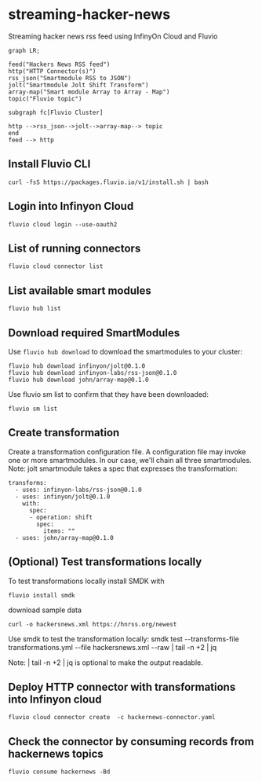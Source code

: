 # streaming-hacker-news
Streaming hacker news rss feed using InfinyOn Cloud and Fluvio
```mermaid
graph LR;

feed("Hackers News RSS feed")
http("HTTP Connector(s)")
rss_json("Smartmodule RSS to JSON")
jolt("Smartmodule Jolt Shift Transform")
array-map("Smart module Array to Array - Map")
topic("Fluvio topic")

subgraph fc[Fluvio Cluster]

http -->rss_json-->jolt-->array-map--> topic
end
feed --> http

```

## Install Fluvio CLI

```
curl -fsS https://packages.fluvio.io/v1/install.sh | bash
```

## Login into Infinyon Cloud 

```
fluvio cloud login --use-oauth2
```

## List of running connectors 

```
fluvio cloud connector list
```

## List available smart modules 

```
fluvio hub list
```

## Download required SmartModules

Use `fluvio hub download` to download the smartmodules to your cluster:
```
fluvio hub download infinyon/jolt@0.1.0
fluvio hub download infinyon-labs/rss-json@0.1.0
fluvio hub download john/array-map@0.1.0
```

Use fluvio sm list to confirm that they have been downloaded:
```
fluvio sm list
```
## Create transformation
Create a transformation configuration file. A configuration file may invoke one or more smartmodules. In our case, we'll chain all three smartmodules. Note: jolt smartmodule takes a spec that expresses the transformation:
```
transforms:
  - uses: infinyon-labs/rss-json@0.1.0
  - uses: infinyon/jolt@0.1.0
    with:
      spec:
      - operation: shift
        spec:
          items: ""
  - uses: john/array-map@0.1.0
```

## (Optional) Test transformations locally 
To test transformations locally install SMDK with 
```
fluvio install smdk
```
download sample data
```
curl -o hackersnews.xml https://hnrss.org/newest
```
Use smdk to test the transformation locally:
smdk test --transforms-file transformations.yml --file hackersnews.xml --raw | tail -n +2 | jq


Note: | tail -n +2 | jq is optional to make the output readable.

## Deploy HTTP connector with transformations into Infinyon cloud
```
fluvio cloud connector create  -c hackernews-connector.yaml
```

## Check the connector by consuming records from hackernews topics

```
fluvio consume hackernews -Bd
```